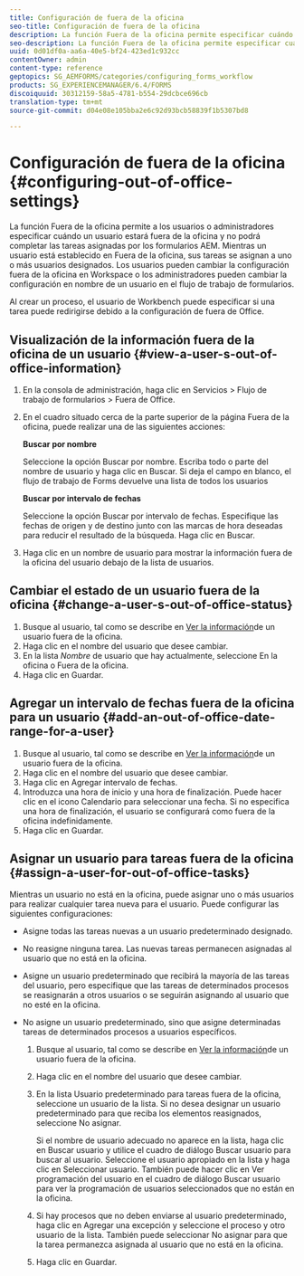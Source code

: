 ```yaml
---
title: Configuración de fuera de la oficina
seo-title: Configuración de fuera de la oficina
description: La función Fuera de la oficina permite especificar cuándo un usuario dejará de trabajar y no podrá completar las tareas asignadas por los formularios AEM.
seo-description: La función Fuera de la oficina permite especificar cuándo un usuario dejará de trabajar y no podrá completar las tareas asignadas por los formularios AEM.
uuid: 0d01df0a-aa6a-40e5-bf24-423ed1c932cc
contentOwner: admin
content-type: reference
geptopics: SG_AEMFORMS/categories/configuring_forms_workflow
products: SG_EXPERIENCEMANAGER/6.4/FORMS
discoiquuid: 30312159-58a5-4781-b554-29dcbce696cb
translation-type: tm+mt
source-git-commit: d04e08e105bba2e6c92d93bcb58839f1b5307bd8

---
```



# Configuración de fuera de la oficina {#configuring-out-of-office-settings}

La función Fuera de la oficina permite a los usuarios o administradores especificar cuándo un usuario estará fuera de la oficina y no podrá completar las tareas asignadas por los formularios AEM. Mientras un usuario está establecido en Fuera de la oficina, sus tareas se asignan a uno o más usuarios designados. Los usuarios pueden cambiar la configuración fuera de la oficina en Workspace o los administradores pueden cambiar la configuración en nombre de un usuario en el flujo de trabajo de formularios.

Al crear un proceso, el usuario de Workbench puede especificar si una tarea puede redirigirse debido a la configuración de fuera de Office.

## Visualización de la información fuera de la oficina de un usuario {#view-a-user-s-out-of-office-information}

1. En la consola de administración, haga clic en Servicios > Flujo de trabajo de formularios > Fuera de Office.
1. En el cuadro situado cerca de la parte superior de la página Fuera de la oficina, puede realizar una de las siguientes acciones:

   **Buscar por nombre**

   Seleccione la opción Buscar por nombre. Escriba todo o parte del nombre de usuario y haga clic en Buscar. Si deja el campo en blanco, el flujo de trabajo de Forms devuelve una lista de todos los usuarios

   **Buscar por intervalo de fechas**

   Seleccione la opción Buscar por intervalo de fechas. Especifique las fechas de origen y de destino junto con las marcas de hora deseadas para reducir el resultado de la búsqueda. Haga clic en Buscar.

1. Haga clic en un nombre de usuario para mostrar la información fuera de la oficina del usuario debajo de la lista de usuarios.

## Cambiar el estado de un usuario fuera de la oficina {#change-a-user-s-out-of-office-status}

1. Busque al usuario, tal como se describe en [Ver la información](configuring-out-office-settings.md#view-a-user-s-out-of-office-information)de un usuario fuera de la oficina.
1. Haga clic en el nombre del usuario que desee cambiar.
1. En la lista *Nombre* de usuario que hay actualmente, seleccione En la oficina o Fuera de la oficina.
1. Haga clic en Guardar.

## Agregar un intervalo de fechas fuera de la oficina para un usuario {#add-an-out-of-office-date-range-for-a-user}

1. Busque al usuario, tal como se describe en [Ver la información](configuring-out-office-settings.md#view-a-user-s-out-of-office-information)de un usuario fuera de la oficina.
1. Haga clic en el nombre del usuario que desee cambiar.
1. Haga clic en Agregar intervalo de fechas.
1. Introduzca una hora de inicio y una hora de finalización. Puede hacer clic en el icono Calendario para seleccionar una fecha. Si no especifica una hora de finalización, el usuario se configurará como fuera de la oficina indefinidamente.
1. Haga clic en Guardar.

## Asignar un usuario para tareas fuera de la oficina {#assign-a-user-for-out-of-office-tasks}

Mientras un usuario no está en la oficina, puede asignar uno o más usuarios para realizar cualquier tarea nueva para el usuario. Puede configurar las siguientes configuraciones:

* Asigne todas las tareas nuevas a un usuario predeterminado designado.
* No reasigne ninguna tarea. Las nuevas tareas permanecen asignadas al usuario que no está en la oficina.
* Asigne un usuario predeterminado que recibirá la mayoría de las tareas del usuario, pero especifique que las tareas de determinados procesos se reasignarán a otros usuarios o se seguirán asignando al usuario que no esté en la oficina.
* No asigne un usuario predeterminado, sino que asigne determinadas tareas de determinados procesos a usuarios específicos.

   1. Busque al usuario, tal como se describe en [Ver la información](configuring-out-office-settings.md#view-a-user-s-out-of-office-information)de un usuario fuera de la oficina.
   1. Haga clic en el nombre del usuario que desee cambiar.
   1. En la lista Usuario predeterminado para tareas fuera de la oficina, seleccione un usuario de la lista. Si no desea designar un usuario predeterminado para que reciba los elementos reasignados, seleccione No asignar.

      Si el nombre de usuario adecuado no aparece en la lista, haga clic en Buscar usuario y utilice el cuadro de diálogo Buscar usuario para buscar al usuario. Seleccione el usuario apropiado en la lista y haga clic en Seleccionar usuario. También puede hacer clic en Ver programación del usuario en el cuadro de diálogo Buscar usuario para ver la programación de usuarios seleccionados que no están en la oficina.

   1. Si hay procesos que no deben enviarse al usuario predeterminado, haga clic en Agregar una excepción y seleccione el proceso y otro usuario de la lista. También puede seleccionar No asignar para que la tarea permanezca asignada al usuario que no está en la oficina.
   1. Haga clic en Guardar.

